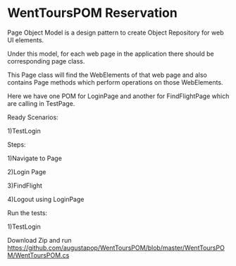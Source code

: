 # WentToursPOM Reservation

Page Object Model is a design pattern to create Object Repository for web UI elements.

Under this model, for each web page in the application there should be corresponding page class.

This Page class will find the WebElements of that web page and also contains Page methods which perform operations on those WebElements.

Here we have one POM for LoginPage and another for FindFlightPage which are calling in TestPage.


Ready Scenarios:

1)TestLogin


Steps:

1)Navigate to  Page

2)Login Page

3)FindFlight

4)Logout using LoginPage


Run the tests:


1)TestLogin

Download Zip and run https://github.com/augustapop/WentToursPOM/blob/master/WentToursPOM/WentToursPOM.cs





